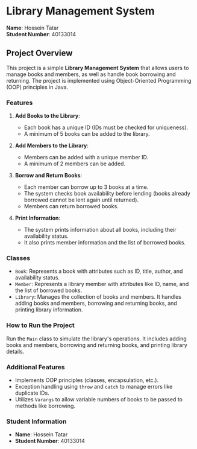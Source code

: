 # Library Management System

**Name**: Hossein Tatar  
**Student Number**: 40133014

## Project Overview

This project is a simple **Library Management System** that allows users to manage books and members, as well as handle book borrowing and returning. The project is implemented using Object-Oriented Programming (OOP) principles in Java.

### Features

1. **Add Books to the Library**:
    - Each book has a unique ID (IDs must be checked for uniqueness).
    - A minimum of 5 books can be added to the library.

2. **Add Members to the Library**:
    - Members can be added with a unique member ID.
    - A minimum of 2 members can be added.

3. **Borrow and Return Books**:
    - Each member can borrow up to 3 books at a time.
    - The system checks book availability before lending (books already borrowed cannot be lent again until returned).
    - Members can return borrowed books.

4. **Print Information**:
    - The system prints information about all books, including their availability status.
    - It also prints member information and the list of borrowed books.

### Classes

- `Book`: Represents a book with attributes such as ID, title, author, and availability status.
- `Member`: Represents a library member with attributes like ID, name, and the list of borrowed books.
- `Library`: Manages the collection of books and members. It handles adding books and members, borrowing and returning books, and printing library information.

### How to Run the Project

Run the `Main` class to simulate the library's operations. It includes adding books and members, borrowing and returning books, and printing library details.

### Additional Features

- Implements OOP principles (classes, encapsulation, etc.).
- Exception handling using `throw` and `catch` to manage errors like duplicate IDs.
- Utilizes `Varargs` to allow variable numbers of books to be passed to methods like borrowing.

### Student Information

- **Name**: Hossein Tatar
- **Student Number**: 40133014
